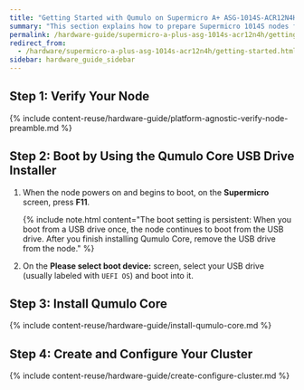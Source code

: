```yaml
---
title: "Getting Started with Qumulo on Supermicro A+ ASG-1014S-ACR12N4H"
summary: "This section explains how to prepare Supermicro 1014S nodes for creating a Qumulo cluster."
permalink: /hardware-guide/supermicro-a-plus-asg-1014s-acr12n4h/getting-started.html
redirect_from:
  - /hardware/supermicro-a-plus-asg-1014s-acr12n4h/getting-started.html
sidebar: hardware_guide_sidebar
---
```


## Step 1: Verify Your Node

{% include content-reuse/hardware-guide/platform-agnostic-verify-node-preamble.md %}


## Step 2: Boot by Using the Qumulo Core USB Drive Installer

1. When the node powers on and begins to boot, on the **Supermicro** screen, press **F11**.

   {% include note.html content="The boot setting is persistent: When you boot from a USB drive once, the node continues to boot from the USB drive. After you finish installing Qumulo Core, remove the USB drive from the node." %}

1. On the **Please select boot device:** screen, select your USB drive (usually labeled with `UEFI OS`) and boot into it.


## Step 3: Install Qumulo Core

{% include content-reuse/hardware-guide/install-qumulo-core.md %}
   

## Step 4: Create and Configure Your Cluster

{% include content-reuse/hardware-guide/create-configure-cluster.md %}
